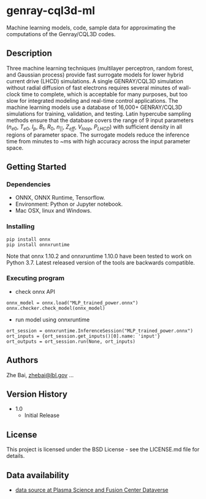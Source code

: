 # genray-cql3d-ml
Machine learning models, code, sample data for approximating the computations of the Genray/CQL3D codes.

## Description

Three machine learning techniques (multilayer perceptron, random forest, and Gaussian process) provide fast surrogate models for lower hybrid current drive (LHCD) simulations.  A single GENRAY/CQL3D simulation without radial diffusion of fast electrons requires several minutes of wall-clock time to complete, which is acceptable for many purposes, but too slow for integrated modeling and real-time control applications.  The machine learning models use a database of 16,000+ GENRAY/CQL3D simulations for training, validation, and testing.  Latin hypercube sampling methods ensure that the database covers the range of 9 input parameters ($n_{e0}$, $T_{e0}$, $I_p$, $B_t$, $R_0$, $n_{||}$, $Z_{eff}$, $V_{loop}$, $P_{LHCD}$) with sufficient density in all regions of parameter space.  The surrogate models reduce the inference time from minutes to ~ms with high accuracy across the input parameter space.

## Getting Started

### Dependencies

* ONNX, ONNX Runtime, Tensorflow.
* Environment: Python or Jupyter notebook.
* Mac OSX, linux and Windows.

### Installing

```
pip install onnx
pip install onnxruntime
```
Note that onnx 1.10.2 and onnxruntime 1.10.0 have been tested to work on Python 3.7. Latest released version of the tools are backwards compatible.

### Executing program

* check onnx API
```
onnx_model = onnx.load("MLP_trained_power.onnx")
onnx.checker.check_model(onnx_model)
```
* run model using onnxruntime
```
ort_session = onnxruntime.InferenceSession("MLP_trained_power.onnx")
ort_inputs = {ort_session.get_inputs()[0].name: 'input'} 
ort_outputs = ort_session.run(None, ort_inputs)
```

## Authors

Zhe Bai, zhebai@lbl.gov
...

## Version History

* 1.0
    * Initial Release

## License

This project is licensed under the BSD License - see the LICENSE.md file for details.

## Data availability

* [data source at Plasma Science and Fusion Center Dataverse](https://doi.org/10.7910/DVN/5YY6PE)


